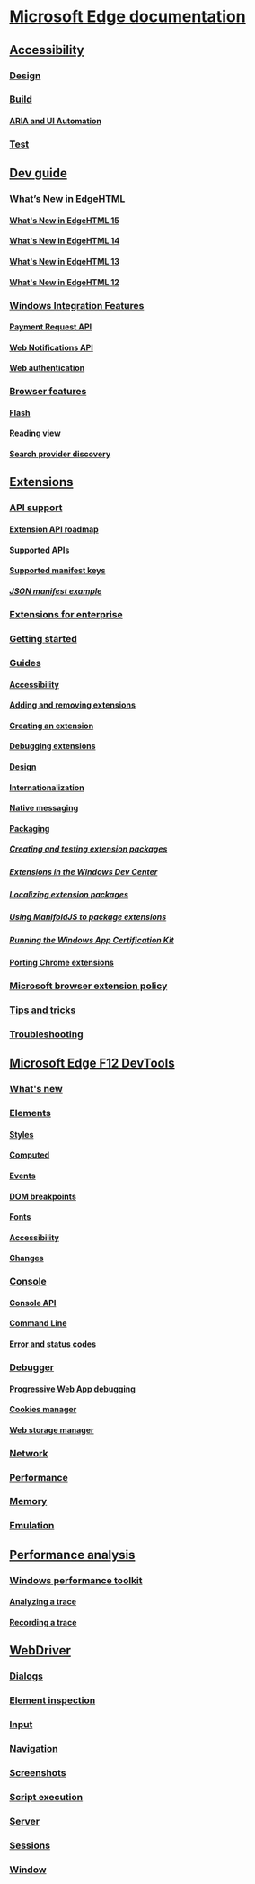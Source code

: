 # [Microsoft Edge documentation](index.md)
## [Accessibility](accessibility.md)
### [Design](accessibility/design.md)
### [Build](accessibility/build.md)
#### [ARIA and UI Automation](accessibility/build/ARIA-and-UI-Automation.md)
### [Test](accessibility/test.md)
## [Dev guide](dev-guide.md)
### [What’s New in EdgeHTML](dev-guide/whats-new.md)
#### [What's New in EdgeHTML 15](dev-guide/whats-new/edgeHTML-15.md)
#### [What's New in EdgeHTML 14](dev-guide/whats-new/edgeHTML-14.md)
#### [What's New in EdgeHTML 13](dev-guide/whats-new/edgeHTML-13.md)
#### [What's New in EdgeHTML 12](dev-guide/whats-new/edgeHTML-12.md)
### [Windows Integration Features](dev-guide/windows-integration.md)
#### [Payment Request API](dev-guide/windows-integration/Payment-Request-API.md)
#### [Web Notifications API](dev-guide/windows-integration/web-Notifications-API.md)
#### [Web authentication](dev-guide/windows-integration/web-authentication.md)
### [Browser features](dev-guide/browser-features.md)
#### [Flash](dev-guide/browser-features/flash.md)
#### [Reading view](dev-guide/browser-features/reading-view.md)
#### [Search provider discovery](dev-guide/browser-features/search-provider-discovery.md)
## [Extensions](extensions.md)
### [API support](extensions/API-support.md)
#### [Extension API roadmap](extensions/API-support/extension-API-roadmap.md)
#### [Supported APIs](extensions/API-support/supported-APIs.md)
#### [Supported manifest keys](extensions/API-support/supported-manifest-keys.md)
##### [JSON manifest example](extensions/API-support/supported-manifest-keys/json-manifest-example.md)
### [Extensions for enterprise](extensions/extensions-for-enterprise.md)
### [Getting started](extensions/getting-started.md)
### [Guides](extensions/guides.md)
#### [Accessibility](extensions/guides/accessibility.md)
#### [Adding and removing extensions](extensions/guides/adding-and-removing-extensions.md)
#### [Creating an extension](extensions/guides/creating-an-extension.md)
#### [Debugging extensions](extensions/guides/debugging-extensions.md)
#### [Design](extensions/guides/design.md)
#### [Internationalization](extensions/guides/internationalization.md)
#### [Native messaging](extensions/guides/native-messaging.md)
#### [Packaging](extensions/guides/packaging.md)
##### [Creating and testing extension packages](extensions/guides/packaging/creating-and-testing-extension-packages.md)
##### [Extensions in the Windows Dev Center](extensions/guides/packaging/extensions-in-the-windows-dev-center.md)
##### [Localizing extension packages](extensions/guides/packaging/localizing-extension-packages.md)
##### [Using ManifoldJS to package extensions](extensions/guides/packaging/using-ManifoldJS-to-package-extensions.md)
##### [Running the Windows App Certification Kit](extensions/guides/packaging/running-the-windows-app-certification-kit.md)
#### [Porting Chrome extensions](extensions/guides/porting-Chrome-extensions.md)
### [Microsoft browser extension policy](extensions/microsoft-browser-extension-policy.md)
### [Tips and tricks](extensions/tips-and-tricks.md)
### [Troubleshooting](extensions/troubleshooting.md)
## [Microsoft Edge F12 DevTools](f12-devtools-guide.md)
### [What's new](f12-devtools-guide/whats-new.md)
### [Elements](f12-devtools-guide/elements.md)
#### [Styles](f12-devtools-guide/elements/styles.md)
#### [Computed](f12-devtools-guide/elements/computed.md)
#### [Events](f12-devtools-guide/elements/events.md)
#### [DOM breakpoints](f12-devtools-guide/elements/dom-breakpoints.md)
#### [Fonts](f12-devtools-guide/elements/fonts.md)
#### [Accessibility](f12-devtools-guide/elements/accessibility.md)
#### [Changes](f12-devtools-guide/elements/changes.md)
### [Console](f12-devtools-guide/console.md)
#### [Console API](f12-devtools-guide/console/console-api.md)
#### [Command Line](f12-devtools-guide/console/command-line.md)
#### [Error and status codes](f12-devtools-guide/console/error-and-status-codes.md)
### [Debugger](f12-devtools-guide/debugger.md)
#### [Progressive Web App debugging](f12-devtools-guide/debugger/progressive-web-apps.md)
#### [Cookies manager](f12-devtools-guide/debugger/cookies.md)
#### [Web storage manager](f12-devtools-guide/debugger/web-storage.md)
### [Network](f12-devtools-guide/network.md)
### [Performance](f12-devtools-guide/performance.md)
### [Memory](f12-devtools-guide/memory.md)
### [Emulation](f12-devtools-guide/emulation.md)
## [Performance analysis](performance-analysis.md)
### [Windows performance toolkit](performance-analysis/windows-performance-toolkit.md)
#### [Analyzing a trace](performance-analysis/windows-performance-toolkit/analyzing-a-trace.md)
#### [Recording a trace](performance-analysis/windows-performance-toolkit/recording-a-trace.md)
## [WebDriver](webdriver.md)
### [Dialogs](webdriver/dialogs.md)
### [Element inspection](webdriver/element-inspection.md)
### [Input](webdriver/input.md)
### [Navigation](webdriver/navigation.md)
### [Screenshots](webdriver/screenshots.md)
### [Script execution](webdriver/script-execution.md)
### [Server](webdriver/server.md)
### [Sessions](webdriver/sessions.md)
### [Window](webdriver/window.md)
